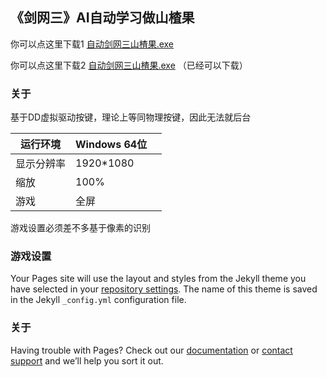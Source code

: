 ## 《剑网三》AI自动学习做山楂果

你可以点这里下载1 [自动剑网三山楂果.exe](#)

你可以点这里下载2 [自动剑网三山楂果.exe](https://wwa.lanzoui.com/itIyHpli9qj) （已经可以下载）


### 关于

基于DD虚拟驱动按键，理论上等同物理按键，因此无法就后台


| 运行环境   | Windows 64位 |      |
| ---------- | ------------ | ---- |
| 显示分辨率 | 1920*1080    |      |
| 缩放       | 100%         |      |
| 游戏       | 全屏         |      |

游戏设置必须差不多基于像素的识别

### 游戏设置

Your Pages site will use the layout and styles from the Jekyll theme you have selected in your [repository settings](https://github.com/3371574870/JX3/settings/pages). The name of this theme is saved in the Jekyll `_config.yml` configuration file.

### 关于

Having trouble with Pages? Check out our [documentation](https://docs.github.com/categories/github-pages-basics/) or [contact support](https://support.github.com/contact) and we’ll help you sort it out.
